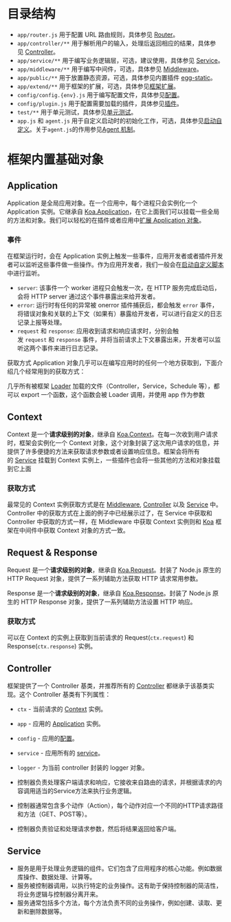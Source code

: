 # 目录结构
- `app/router.js` 用于配置 URL 路由规则，具体参见 [Router](https://www.eggjs.org/zh-CN/basics/router)。
- `app/controller/**` 用于解析用户的输入，处理后返回相应的结果，具体参见 [Controller](https://www.eggjs.org/zh-CN/basics/controller)。
- `app/service/**` 用于编写业务逻辑层，可选，建议使用，具体参见 [Service](https://www.eggjs.org/zh-CN/basics/service)。
- `app/middleware/**` 用于编写中间件，可选，具体参见 [Middleware](https://www.eggjs.org/zh-CN/basics/middleware)。
- `app/public/**` 用于放置静态资源，可选，具体参见内置插件 [egg-static](https://github.com/eggjs/egg-static)。
- `app/extend/**` 用于框架的扩展，可选，具体参见[框架扩展](https://www.eggjs.org/zh-CN/basics/extend)。
- `config/config.{env}.js` 用于编写配置文件，具体参见[配置](https://www.eggjs.org/zh-CN/basics/config)。
- `config/plugin.js` 用于配置需要加载的插件，具体参见[插件](https://www.eggjs.org/zh-CN/basics/plugin)。
- `test/**` 用于单元测试，具体参见[单元测试](https://www.eggjs.org/zh-CN/core/unittest)。
- `app.js` 和 `agent.js` 用于自定义启动时的初始化工作，可选，具体参见[启动自定义](https://www.eggjs.org/zh-CN/basics/app-start)。关于`agent.js`的作用参见[Agent 机制](https://www.eggjs.org/zh-CN/core/cluster-and-ipc#agent-%E6%9C%BA%E5%88%B6)。

# 框架内置基础对象
## Application
Application 是全局应用对象。在一个应用中，每个进程只会实例化一个 Application 实例。它继承自 [Koa.Application](http://koajs.com/#application)，在它上面我们可以挂载一些全局的方法和对象。我们可以轻松的在插件或者应用中[扩展 Application 对象](https://www.eggjs.org/zh-CN/basics/extend#Application)。
### 事件
在框架运行时，会在 Application 实例上触发一些事件，应用开发者或者插件开发者可以监听这些事件做一些操作。作为应用开发者，我们一般会在[启动自定义脚本](https://www.eggjs.org/zh-CN/basics/app-start)中进行监听。

- `server`: 该事件一个 worker 进程只会触发一次，在 HTTP 服务完成启动后，会将 HTTP server 通过这个事件暴露出来给开发者。
- `error`: 运行时有任何的异常被 onerror 插件捕获后，都会触发 `error` 事件，将错误对象和关联的上下文（如果有）暴露给开发者，可以进行自定义的日志记录上报等处理。
- `request` 和 `response`: 应用收到请求和响应请求时，分别会触发 `request` 和 `response` 事件，并将当前请求上下文暴露出来，开发者可以监听这两个事件来进行日志记录。

获取方式
Application 对象几乎可以在编写应用时的任何一个地方获取到，下面介绍几个经常用到的获取方式：

几乎所有被框架 [Loader](https://www.eggjs.org/zh-CN/advanced/loader) 加载的文件（Controller，Service，Schedule 等），都可以 export 一个函数，这个函数会被 Loader 调用，并使用 app 作为参数

## Context
Context 是一个**请求级别的对象**，继承自 [Koa.Context](http://koajs.com/#context)。在每一次收到用户请求时，框架会实例化一个 Context 对象，这个对象封装了这次用户请求的信息，并提供了许多便捷的方法来获取请求参数或者设置响应信息。框架会将所有的 [Service](https://www.eggjs.org/zh-CN/basics/service) 挂载到 Context 实例上，一些插件也会将一些其他的方法和对象挂载到它上面

### 获取方式
最常见的 Context 实例获取方式是在 [Middleware](https://www.eggjs.org/zh-CN/basics/middleware), [Controller](https://www.eggjs.org/zh-CN/basics/controller) 以及 [Service](https://www.eggjs.org/zh-CN/basics/service) 中。Controller 中的获取方式在上面的例子中已经展示过了，在 Service 中获取和 Controller 中获取的方式一样，在 Middleware 中获取 Context 实例则和 [Koa](http://koajs.com/) 框架在中间件中获取 Context 对象的方式一致。

## Request & Response

Request 是一个**请求级别的对象**，继承自 [Koa.Request](http://koajs.com/#request)。封装了 Node.js 原生的 HTTP Request 对象，提供了一系列辅助方法获取 HTTP 请求常用参数。

Response 是一个**请求级别的对象**，继承自 [Koa.Response](http://koajs.com/#response)。封装了 Node.js 原生的 HTTP Response 对象，提供了一系列辅助方法设置 HTTP 响应。
### 获取方式

可以在 Context 的实例上获取到当前请求的 Request(`ctx.request`) 和 Response(`ctx.response`) 实例。

## Controller

框架提供了一个 Controller 基类，并推荐所有的 [Controller](https://www.eggjs.org/zh-CN/basics/controller) 都继承于该基类实现。这个 Controller 基类有下列属性：

- `ctx` - 当前请求的 [Context](https://www.eggjs.org/zh-CN/basics/objects#context) 实例。
- `app` - 应用的 [Application](https://www.eggjs.org/zh-CN/basics/objects#application) 实例。
- `config` - 应用的[配置](https://www.eggjs.org/zh-CN/basics/config)。
- `service` - 应用所有的 [service](https://www.eggjs.org/zh-CN/basics/service)。
- `logger` - 为当前 controller 封装的 logger 对象。

- 控制器负责处理客户端请求和响应，它接收来自路由的请求，并根据请求的内容调用适当的Service方法来执行业务逻辑。
- 控制器通常包含多个动作（Action），每个动作对应一个不同的HTTP请求路径和方法（GET、POST等）。
- 控制器负责验证和处理请求参数，然后将结果返回给客户端。

## Service
- 服务是用于处理业务逻辑的组件。它们包含了应用程序的核心功能。例如数据库操作、数据处理、计算等。
- 服务被控制器调用，以执行特定的业务操作。这有助于保持控制器的简洁性，将业务逻辑与控制器分离开来。
- 服务通常包括多个方法，每个方法负责不同的业务操作，例如创建、读取、更新和删除数据等。